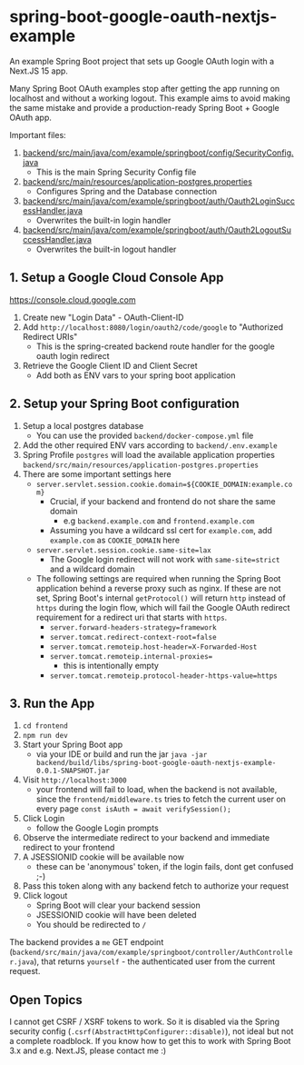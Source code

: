 # spring-boot-google-oauth-nextjs-example
An example Spring Boot project that sets up Google OAuth login with a Next.JS 15 app.

Many Spring Boot OAuth examples stop after getting the app running on localhost and without a working logout.
This example aims to avoid making the same mistake and provide a production-ready Spring Boot + Google OAuth app.

Important files:

1. [backend/src/main/java/com/example/springboot/config/SecurityConfig.java](backend/src/main/java/com/example/springboot/config/SecurityConfig.java)
   - This is the main Spring Security Config file
2. [backend/src/main/resources/application-postgres.properties](backend/src/main/resources/application-postgres.properties)
   - Configures Spring and the Database connection
3. [backend/src/main/java/com/example/springboot/auth/Oauth2LoginSuccessHandler.java](backend/src/main/java/com/example/springboot/auth/Oauth2LoginSuccessHandler.java)
   - Overwrites the built-in login handler
4. [backend/src/main/java/com/example/springboot/auth/Oauth2LogoutSuccessHandler.java](backend/src/main/java/com/example/springboot/auth/Oauth2LogoutSuccessHandler.java)
   - Overwrites the built-in logout handler

## 1. Setup a Google Cloud Console App

https://console.cloud.google.com

1. Create new "Login Data" - OAuth-Client-ID
2. Add `http://localhost:8080/login/oauth2/code/google` to "Authorized Redirect URIs"
   - This is the spring-created backend route handler for the google oauth login redirect
3. Retrieve the Google Client ID and Client Secret
   - Add both as ENV vars to your spring boot application

## 2. Setup your Spring Boot configuration

1. Setup a local postgres database
   - You can use the provided `backend/docker-compose.yml` file
2. Add the other required ENV vars according to `backend/.env.example`
3. Spring Profile `postgres` will load the available application properties `backend/src/main/resources/application-postgres.properties`
4. There are some important settings here
   - `server.servlet.session.cookie.domain=${COOKIE_DOMAIN:example.com}`
     - Crucial, if your backend and frontend do not share the same domain
       - e.g `backend.example.com` and `frontend.example.com`
     - Assuming you have a wildcard ssl cert for `example.com`, add `example.com` as `COOKIE_DOMAIN` here
   - `server.servlet.session.cookie.same-site=lax`
     - The Google login redirect will not work with `same-site=strict` and a wildcard domain
   - The following settings are required when running the Spring Boot application behind a reverse proxy such as nginx. If these are not set, Spring Boot's internal `getProtocol()` will return `http` instead of `https` during the login flow, which will fail the Google OAuth redirect requirement for a redirect uri that starts with `https`.
     - `server.forward-headers-strategy=framework` 
     - `server.tomcat.redirect-context-root=false`
     - `server.tomcat.remoteip.host-header=X-Forwarded-Host`
     - `server.tomcat.remoteip.internal-proxies=`
       - this is intentionally empty
     - `server.tomcat.remoteip.protocol-header-https-value=https`

## 3. Run the App

1. `cd frontend`
2. `npm run dev`
3. Start your Spring Boot app
   - via your IDE or build and run the jar `java -jar backend/build/libs/spring-boot-google-oauth-nextjs-example-0.0.1-SNAPSHOT.jar`
4. Visit `http://localhost:3000`
   - your frontend will fail to load, when the backend is not available, since the `frontend/middleware.ts` tries to fetch the current user on every page `const isAuth = await verifySession();`
5. Click Login
   - follow the Google Login prompts
6. Observe the intermediate redirect to your backend and immediate redirect to your frontend
7. A JSESSIONID cookie will be available now
   - these can be 'anonymous' token, if the login fails, dont get confused ;-)
8. Pass this token along with any backend fetch to authorize your request
9. Click logout
   - Spring Boot will clear your backend session
   - JSESSIONID cookie will have been deleted
   - You should be redirected to `/`

The backend provides a `me` GET endpoint (`backend/src/main/java/com/example/springboot/controller/AuthController.java`), that returns `yourself` - the authenticated user from the current request.

## Open Topics

I cannot get CSRF / XSRF tokens to work. So it is disabled via the Spring security config (`.csrf(AbstractHttpConfigurer::disable)`), not ideal but not a complete roadblock. If you know how to get this to work with Spring Boot 3.x and e.g. Next.JS, please contact me :)


